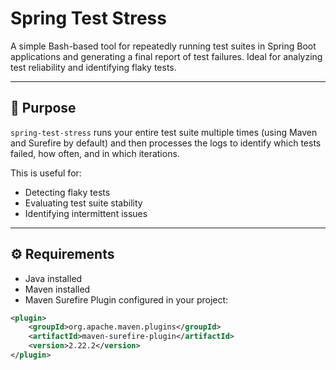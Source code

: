 # Spring Test Stress

A simple Bash-based tool for repeatedly running test suites in Spring Boot applications and generating a final report of test failures. Ideal for analyzing test reliability and identifying flaky tests.

---

## 🎯 Purpose

`spring-test-stress` runs your entire test suite multiple times (using Maven and Surefire by default) and then processes the logs to identify which tests failed, how often, and in which iterations.

This is useful for:

- Detecting flaky tests
- Evaluating test suite stability
- Identifying intermittent issues

---

## ⚙️ Requirements

- Java installed
- Maven installed
- Maven Surefire Plugin configured in your project:

```xml
<plugin>
    <groupId>org.apache.maven.plugins</groupId>
    <artifactId>maven-surefire-plugin</artifactId>
    <version>2.22.2</version>
</plugin>

